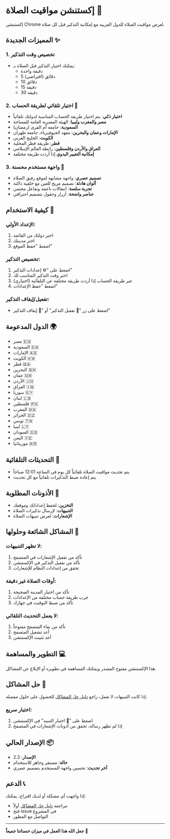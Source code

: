 # إكستنشن مواقيت الصلاة 🕌

إكستنشن Chrome لعرض مواقيت الصلاة للدول العربية مع إمكانية التذكير قبل كل صلاة.

## المميزات الجديدة ✨

### 1. تخصيص وقت التذكير

- يمكنك اختيار التذكير قبل الصلاة بـ:
  - دقيقة واحدة
  - 5 دقائق (افتراضي)
  - 10 دقائق
  - 15 دقيقة
  - 30 دقيقة

### 2. اختيار تلقائي لطريقة الحساب 🤖

- **اختيار ذكي**: يتم اختيار طريقة الحساب المناسبة لدولتك تلقائياً
- **مصر والمغرب وليبيا**: الهيئة المصرية العامة للمساحة
- **السعودية**: جامعة أم القرى (رمضان)
- **الإمارات وعمان والبحرين**: معهد الجيوفيزياء، جامعة طهران
- **الكويت**: الخليج العربي
- **قطر**: طريقة قطر المحلية
- **العراق والأردن وفلسطين**: رابطة العالم الإسلامي
- **إمكانية التغيير اليدوي** إذا أردت طريقة مختلفة

### 3. واجهة مستخدم محسنة 🎨

- **تصميم عصري**: واجهة مشابهة لموقع رفيق الصلاة
- **ألوان هادئة**: تصميم مريح للعين مع خلفية داكنة
- **تجربة سلسة**: انتقالات ناعمة وتفاعل محسن
- **عناصر واضحة**: أزرار وحقول بتصميم احترافي

## كيفية الاستخدام 📱

### الإعداد الأولي:

1. اختر دولتك من القائمة
2. اختر مدينتك
3. اضغط "حفظ الموقع"

### تخصيص التذكير:

1. اضغط على "⚙️ إعدادات التذكير"
2. اختر وقت التذكير المناسب لك
3. (اختياري) غير طريقة الحساب إذا أردت طريقة مختلفة عن التلقائية
4. اضغط "حفظ الإعدادات"

### تفعيل/إيقاف التذكير:

- اضغط على زر "🔔 تفعيل التذكير" أو "🚫 إيقاف التذكير"

## الدول المدعومة 🌍

- مصر 🇪🇬
- السعودية 🇸🇦
- الإمارات 🇦🇪
- الكويت 🇰🇼
- قطر 🇶🇦
- البحرين 🇧🇭
- عمان 🇴🇲
- الأردن 🇯🇴
- العراق 🇮🇶
- سوريا 🇸🇾
- لبنان 🇱🇧
- فلسطين 🇵🇸
- المغرب 🇲🇦
- الجزائر 🇩🇿
- تونس 🇹🇳
- ليبيا 🇱🇾
- السودان 🇸🇩
- اليمن 🇾🇪
- موريتانيا 🇲🇷

## التحديثات التلقائية 🔄

- يتم تحديث مواقيت الصلاة تلقائياً كل يوم في الساعة 12:01 صباحاً
- يتم إعادة ضبط التذكيرات تلقائياً مع كل تحديث

## الأذونات المطلوبة 🔐

- **التخزين**: لحفظ إعداداتك وموقعك
- **التنبيهات**: لإرسال تذكيرات الصلاة
- **الإشعارات**: لعرض تنبيهات الصلاة

## المشاكل الشائعة وحلولها 🔧

### لا تظهر التنبيهات:

1. تأكد من تفعيل الإشعارات في المتصفح
2. تأكد من تفعيل التذكير في الإكستنشن
3. تحقق من إعدادات النظام للإشعارات

### أوقات الصلاة غير دقيقة:

1. تأكد من اختيار المدينة الصحيحة
2. جرب طريقة حساب مختلفة من الإعدادات
3. تأكد من ضبط التوقيت في جهازك

### لا يعمل التحديث التلقائي:

1. تأكد من بقاء المتصفح مفتوحاً
2. أعد تشغيل المتصفح
3. أعد تثبيت الإكستنشن

## التطوير والمساهمة 💻

هذا الإكستنشن مفتوح المصدر ويمكنك المساهمة في تطويره أو الإبلاغ عن المشاكل.

## حل المشاكل 🔧

إذا كانت التنبيهات لا تعمل، راجع [دليل حل المشاكل](TROUBLESHOOTING.md) للحصول على حلول مفصلة.

### اختبار سريع:

1. اضغط على "🔔 اختبار التنبيه" في الإكستنشن
2. إذا لم تظهر رسالة، تحقق من أذونات الإشعارات في المتصفح

## الإصدار الحالي 📦

- **الإصدار**: 2.3
- **حالة**: مستقر وجاهز للاستخدام
- **آخر تحديث**: تحسين واجهة المستخدم بتصميم عصري

## الدعم 📞

إذا واجهت أي مشكلة أو لديك اقتراح، يمكنك:

- مراجعة [دليل حل المشاكل](TROUBLESHOOTING.md) أولاً
- فتح issue في المشروع
- التواصل مع المطور

---

**جعل الله هذا العمل في ميزان حسناتنا جميعاً** 🤲
